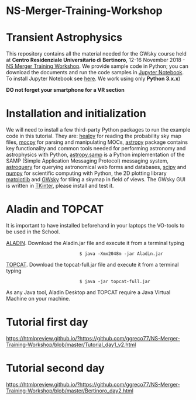 # NS-Merger-Training-Workshop

# Transient Astrophysics
This repository contains all the material needed for the GWsky course held at **Centro Residenziale Universitario di Bertinoro**, 12-16 November 2018 - [NS Merger Training Workshop](https://nsmergerworkshop.wordpress.com/). We provide sample code in Python; you can download the documents and run the code samples in [Jupyter Notebook](http://jupyter.org/). To install Jupyter Notebook see [here](http://jupyter.org/install.html). We work using only **Python 3.x.x**)

**DO not forget your smartphone for a VR section**


# Installation and initialization

We will need to install a few third-party Python packages to run the example code in this tutorial. They are: [healpy](https://healpy.readthedocs.org/en/latest/) for reading the probability sky map files, [mocpy](https://github.com/tboch/mocpy) for parsing and manipulating MOCs, [astropy](http://www.astropy.org/)  package contains key functionality and common tools needed for performing astronomy and astrophysics with Python, [astropy.samp](http://astrofrog-debug.readthedocs.org/en/latest/vo/index.html) is a Python implementation of the SAMP (Simple Application Messaging Protocol) messaging system, [astroquery](https://astroquery.readthedocs.io/en/latest/) for querying astronomical web forms and databases, [scipy](https://www.scipy.org/) and [numpy](http://www.numpy.org/) for scientific computing with Python, the  2D plotting library [matplotlib](https://matplotlib.org/) and [GWsky](https://github.com/ggreco77/GWsky) for tiling a skymap in field of views. The GWsky GUI is written in [TKinter](https://docs.python.org/3/library/tkinter.html), please install and test it.

# Aladin and TOPCAT 
It is important to have installed beforehand in your laptops the VO-tools to be used in the School.

[ALADIN](http://aladin.u-strasbg.fr/). Download the Aladin.jar file and execute it from a terminal typing

                                $ java -Xmx2048m -jar Aladin.jar
          
[TOPCAT](http://www.star.bris.ac.uk/~mbt/topcat/). Download the topcat-full.jar file and execute it from a terminal typing 

                                $ java -jar topcat-full.jar

As any Java tool, Aladin Desktop and TOPCAT require a Java Virtual Machine on your machine. 

# Tutorial first day
https://htmlpreview.github.io/?https://github.com/ggreco77/NS-Merger-Training-Workshop/blob/master/Tutorial_day1_v2.html


# Tutorial second day
https://htmlpreview.github.io/?https://github.com/ggreco77/NS-Merger-Training-Workshop/blob/master/Bertinoro_day2.html
